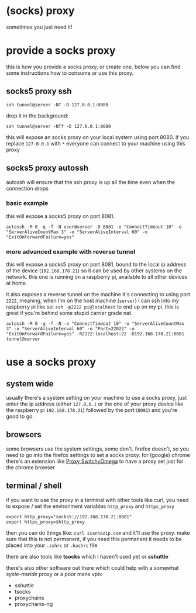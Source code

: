 # (socks) proxy

sometimes you just need it!

# provide a socks proxy

this is how you provide a socks proxy, or create one. below you can find some instructions how to consume or use this proxy.

## socks5 proxy ssh

```
ssh tunnel@server -NT -D 127.0.0.1:8080
```

drop it in the background:

```
ssh tunnel@server -NTf -D 127.0.0.1:8080
```

this will expose an socks proxy on your local system using port 8080. if you replace `127.0.0.1` with `*` everyone can connect to your machine using this proxy

## socks5 proxy autossh

autossh will ensure that the ssh proxy is up all the time even when the connection drops

### basic example

this will expose a socks5 proxy on port 8081.

```
autossh -M 0 -q -f -N user@server -D 8081 -o "ConnectTimeout 10" -o "ServerAliveCountMax 3" -o "ServerAliveInterval 60" -o "ExitOnForwardFailure=yes"
```

### more advanced example with reverse tunnel

this will expose a socks5 proxy on port 8081, bound to the local ip address of the device (`192.168.178.21`) so it can be used by other systems on the network. this one is running on a raspberry pi, available to all other devices at home.

it also exposes a reverse tunnel on the machine it's connecting to using port `2222`, meaning, when I'm on the host machine (`server`) I can ssh into my raspberry pi like so: `ssh -p2222 pi@localhost` to end up on my pi. this is great if you're behind some stupid carrier grade nat.

```
autossh -M 0 -q -f -N -o "ConnectTimeout 10" -o "ServerAliveCountMax 3" -o "ServerAliveInterval 60" -o "Port=22022" -o "ExitOnForwardFailure=yes" -R2222:localhost:22 -D192.168.178.21:8081 tunnel@server
```

# use a socks proxy

## system wide

usually there's a system setting on your machine to use a socks proxy, just enter the ip address (either `127.0.0.1` or the one of your proxy device like the raspberry pi `192.168.178.21`) followed by the port (`8081`) and you're good to go.

## browsers

some browsers use the system settings, some don't. firefox doesn't, so you need to go into the firefox settings to set a socks proxy. for (google) chrome there's an extension like [Proxy SwitchyOmega](https://chrome.google.com/webstore/detail/proxy-switchyomega/padekgcemlokbadohgkifijomclgjgif) to have a proxy set just for the chrome browser

## terminal / shell

if you want to use the proxy in a terminal with other tools like curl, you need to expose / set the environment variables `http_proxy` and `https_proxy`

```
export http_proxy="socks5://192.168.178.21:8081"
export https_proxy=$http_proxy
```

then you can do things like: `curl icanhazip.com` and it'll use the proxy. make sure that this is not permanent, if you need this permanent it needs to be placed into your `.zshrc` or `.bashrc` file

there are also tools like **tsocks** which I haven't used yet or **sshuttle**

there's also other software out there which could help with a somewhat *syste-mwide* proxy or a poor mans vpn:

* sshuttle
* tsocks
* proxychains
* proxychains-ng
